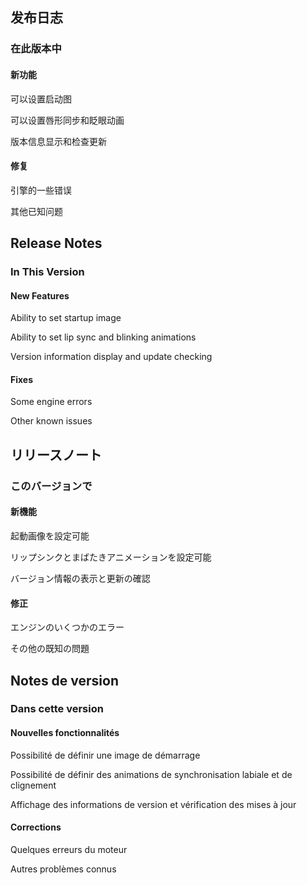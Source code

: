 ## 发布日志

### 在此版本中

#### 新功能

可以设置启动图

可以设置唇形同步和眨眼动画

版本信息显示和检查更新

#### 修复

引擎的一些错误

其他已知问题

<!-- English Translation -->
## Release Notes

### In This Version

#### New Features

Ability to set startup image

Ability to set lip sync and blinking animations

Version information display and update checking

#### Fixes

Some engine errors

Other known issues

<!-- Japanese Translation -->
## リリースノート

### このバージョンで

#### 新機能

起動画像を設定可能

リップシンクとまばたきアニメーションを設定可能

バージョン情報の表示と更新の確認

#### 修正

エンジンのいくつかのエラー

その他の既知の問題

<!-- French Translation -->
## Notes de version

### Dans cette version

#### Nouvelles fonctionnalités

Possibilité de définir une image de démarrage

Possibilité de définir des animations de synchronisation labiale et de clignement

Affichage des informations de version et vérification des mises à jour

#### Corrections

Quelques erreurs du moteur

Autres problèmes connus